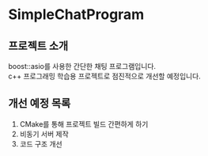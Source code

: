 # SimpleChatProgram
## 프로젝트 소개
boost::asio를 사용한 간단한 채팅 프로그램입니다.  
c++ 프로그래밍 학습용 프로젝트로 점진적으로 개선할 예정입니다.
## 개선 예정 목록
1. CMake를 통해 프로젝트 빌드 간편하게 하기
2. 비동기 서버 제작
3. 코드 구조 개선
